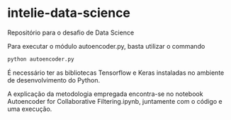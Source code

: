 # intelie-data-science
Repositório para o desafio de Data Science

Para executar o módulo autoencoder.py, basta utilizar o commando

```bash
python autoencoder.py
```

É necessário ter as bibliotecas Tensorflow e Keras instaladas no ambiente de desenvolvimento do Python. 

A explicação da metodologia empregada encontra-se no notebook Autoencoder for Collaborative Filtering.ipynb, juntamente com o código e uma execução. 
